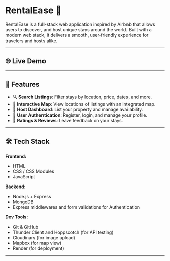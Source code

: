 # RentalEase 🏡

RentalEase is a full-stack web application inspired by Airbnb that allows users to discover, and host unique stays around the world. Built with a modern web stack, it delivers a smooth, user-friendly experience for travelers and hosts alike.

---

## 🌐 Live Demo



---

## 🚀 Features

- 🔍 **Search Listings**: Filter stays by location, price, dates, and more.
- 📍 **Interactive Map**: View locations of listings with an integrated map.
- 📝 **Host Dashboard**: List your property and manage availability.
- 🧾 **User Authentication**: Register, login, and manage your profile.
- 🌟 **Ratings & Reviews**: Leave feedback on your stays.

---

## 🛠️ Tech Stack

**Frontend:**
- HTML
- CSS / CSS Modules
- JavaScript

**Backend:**
- Node.js + Express
- MongoDB 
- Express middlewares and form validations for Authentication

**Dev Tools:**
- Git & GitHub
- Thunder Client and Hoppscotch (for API testing)
- Cloudinary (for image upload)
- Mapbox  (for map view)
- Render (for deployment)

---

